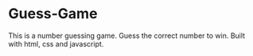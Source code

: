# Guess-Game
This is a number guessing game. Guess the correct number to win.
Built with html, css and javascript.
